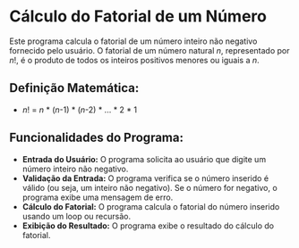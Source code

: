# Cálculo do Fatorial de um Número

Este programa calcula o fatorial de um número inteiro não negativo fornecido pelo usuário. O fatorial de um número natural *n*, representado por *n*!, é o produto de todos os inteiros positivos menores ou iguais a *n*.

## Definição Matemática:

*   *n*! = *n* * (*n*-1) * (*n*-2) * ... * 2 * 1

## Funcionalidades do Programa:

*   **Entrada do Usuário:** O programa solicita ao usuário que digite um número inteiro não negativo.
*   **Validação da Entrada:** O programa verifica se o número inserido é válido (ou seja, um inteiro não negativo). Se o número for negativo, o programa exibe uma mensagem de erro.
*   **Cálculo do Fatorial:** O programa calcula o fatorial do número inserido usando um loop ou recursão.
*   **Exibição do Resultado:** O programa exibe o resultado do cálculo do fatorial.
